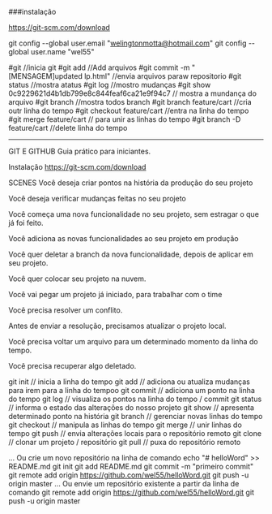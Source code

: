 ###instalação

https://git-scm.com/download

git config --global user.email "welingtonmotta@hotmail.com"
git config --global user.name "wel55"

#git  //inicia git
#git add <name>//Add arquivos
#git commit -m "[MENSAGEM]updated lp.html" //envia arquivos paraw repositorio
#git status //mostra atatus
#git log //mostro mudanças
#git show 0c9229621d4b1db799e8c844feaf6ca21e9f94c7 // mostra a mundança do arquivo
#git branch //mostra todos branch
#git branch feature/cart   //cria outr linha do tempo
#git checkout feature/cart //entra na linha do tempo 
#git merge feature/cart // para unir as linhas do tempo
#git branch -D feature/cart   //delete linha do tempo

--------------------------------------------------------------------------

GIT E GITHUB
Guia prático para iniciantes.

Instalação
https://git-scm.com/download

SCENES
 Você deseja criar pontos na história da produção do seu projeto

 Você deseja verificar mudanças feitas no seu projeto

 Você começa uma nova funcionalidade no seu projeto, sem estragar o que já foi feito.

 Você adiciona as novas funcionalidades ao seu projeto em produção

 Você quer deletar a branch da nova funcionalidade, depois de aplicar em seu projeto.

 Você quer colocar seu projeto na nuvem.

 Você vai pegar um projeto já iniciado, para trabalhar com o time

 Você precisa resolver um conflito.

 Antes de enviar a resolução, precisamos atualizar o projeto local.

 Você precisa voltar um arquivo para um determinado momento da linha do tempo.

 Você precisa recuperar algo deletado.

git init // inicia a linha do tempo
git add // adiciona ou atualiza mudanças para irem para a linha do tempoo
git commit // adiciona um ponto na linha do tempo
git log // visualiza os pontos na linha do tempo / commit
git status // informa o estado das alterações do nosso projeto
git show // apresenta determinado ponto na história
git branch // gerenciar novas linhas do tempo
git checkout // manipula as linhas do tempo
git merge // unir linhas do tempo
git push // envia alterações locais para o repositório remoto
git clone // clonar um projeto / repositório
git pull // puxa do repositório remoto


… Ou crie um novo repositório na linha de comando
echo "# helloWord" >> README.md 
git init 
git add README.md 
git commit -m "primeiro commit" 
git remote add origin https://github.com/wel55/helloWord.git
 git push -u origin master
… Ou envie um repositório existente a partir da linha de comando
git remote add origin https://github.com/wel55/helloWord.git
 git push -u origin master